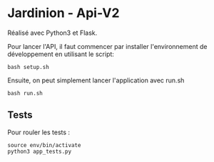 # Jardinion - Api-V2

Réalisé avec Python3 et Flask.

Pour lancer l'API, il faut commencer par installer l'environnement de développement en utilisant le script:

```
bash setup.sh
```

Ensuite, on peut simplement lancer l'application avec run.sh

```
bash run.sh
```

## Tests

Pour rouler les tests :

```
source env/bin/activate
python3 app_tests.py
```
